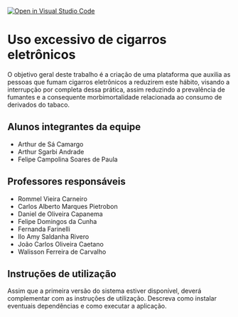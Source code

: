 [![Open in Visual Studio Code](https://classroom.github.com/assets/open-in-vscode-c66648af7eb3fe8bc4f294546bfd86ef473780cde1dea487d3c4ff354943c9ae.svg)](https://classroom.github.com/online_ide?assignment_repo_id=7609181&assignment_repo_type=AssignmentRepo)
# Uso excessivo de cigarros eletrônicos
O objetivo geral deste trabalho é a criação de uma plataforma que auxilia as pessoas que fumam cigarros eletrônicos a reduzirem este hábito, visando a interrupção por completa dessa prática, assim reduzindo a prevalência de fumantes e a consequente morbimortalidade relacionada ao consumo de derivados do tabaco.

## Alunos integrantes da equipe

* Arthur de Sá Camargo
* Arthur Sgarbi Andrade
* Felipe Campolina Soares de Paula

## Professores responsáveis

* Rommel Vieira Carneiro
* Carlos Alberto Marques Pietrobon
* Daniel de Oliveira Capanema
* Felipe Domingos da Cunha
* Fernanda Farinelli
* Ilo Amy Saldanha Rivero
* João Carlos Oliveira Caetano
* Walisson Ferreira de Carvalho

## Instruções de utilização

Assim que a primeira versão do sistema estiver disponível, deverá complementar com as instruções de utilização. Descreva como instalar eventuais dependências e como executar a aplicação.
